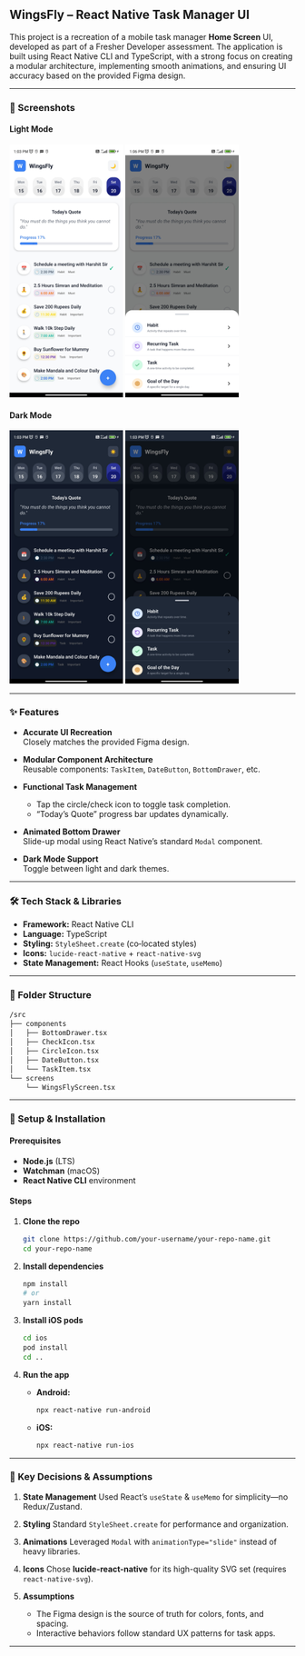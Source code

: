 ## WingsFly – React Native Task Manager UI

This project is a recreation of a mobile task manager **Home Screen** UI, developed as part of a Fresher Developer assessment. The application is built using React Native CLI and TypeScript, with a strong focus on creating a modular architecture, implementing smooth animations, and ensuring UI accuracy based on the provided Figma design.

---

### 📸 Screenshots

#### Light Mode  
<img src="assets/lightThemeSS.jpg" width="200" alt="Home Screen (Light)" />
<img src="assets/darkThemeBottomDrawerSS.jpg" width="200" alt="Bottom Drawer (Dark)" />


#### Dark Mode  
<img src="assets/darkThemeSS.jpg" width="200" alt="Home Screen (Dark)" />
<img src="assets/bottomDrawerSS.jpg" width="200" alt="Bottom Drawer (Light)" />



---

### ✨ Features

- **Accurate UI Recreation**  
  Closely matches the provided Figma design.

- **Modular Component Architecture**  
  Reusable components: `TaskItem`, `DateButton`, `BottomDrawer`, etc.

- **Functional Task Management**  
  - Tap the circle/check icon to toggle task completion.  
  - “Today’s Quote” progress bar updates dynamically.

- **Animated Bottom Drawer**  
  Slide-up modal using React Native’s standard `Modal` component.

- **Dark Mode Support**  
  Toggle between light and dark themes.

---

### 🛠️ Tech Stack & Libraries

- **Framework:** React Native CLI  
- **Language:** TypeScript  
- **Styling:** `StyleSheet.create` (co‑located styles)  
- **Icons:** `lucide-react-native` + `react-native-svg`  
- **State Management:** React Hooks (`useState`, `useMemo`)

---


### 📁 Folder Structure
```plainText
/src
├── components
│   ├── BottomDrawer.tsx
│   ├── CheckIcon.tsx
│   ├── CircleIcon.tsx
│   ├── DateButton.tsx
│   └── TaskItem.tsx
└── screens
    └── WingsFlyScreen.tsx
```

---

### 🚀 Setup & Installation

#### Prerequisites

* **Node.js** (LTS)
* **Watchman** (macOS)
* **React Native CLI** environment

#### Steps

1. **Clone the repo**

   ```bash
   git clone https://github.com/your-username/your-repo-name.git
   cd your-repo-name
   ```

2. **Install dependencies**

   ```bash
   npm install
   # or
   yarn install
   ```

3. **Install iOS pods**

   ```bash
   cd ios
   pod install
   cd ..
   ```

4. **Run the app**

   * **Android:**

     ```bash
     npx react-native run-android
     ```
   * **iOS:**

     ```bash
     npx react-native run-ios
     ```

---

### 🔑 Key Decisions & Assumptions

1. **State Management**
   Used React’s `useState` & `useMemo` for simplicity—no Redux/Zustand.

2. **Styling**
   Standard `StyleSheet.create` for performance and organization.

3. **Animations**
   Leveraged `Modal` with `animationType="slide"` instead of heavy libraries.

4. **Icons**
   Chose **lucide-react-native** for its high-quality SVG set (requires `react-native-svg`).

5. **Assumptions**

   * The Figma design is the source of truth for colors, fonts, and spacing.
   * Interactive behaviors follow standard UX patterns for task apps.

---

